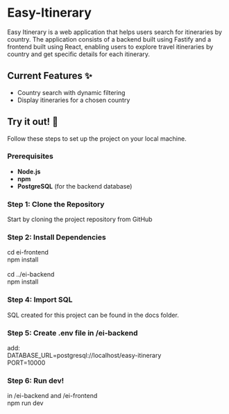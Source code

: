 # Easy-Itinerary

Easy Itinerary is a web application that helps users search for itineraries by country. The application consists of a backend built using Fastify and a frontend built using React, enabling users to explore travel itineraries by country and get specific details for each itinerary.

## Current Features ✨
- Country search with dynamic filtering
- Display itineraries for a chosen country

## Try it out! 🚀

Follow these steps to set up the project on your local machine.

### Prerequisites

- **Node.js**
- **npm** 
- **PostgreSQL** (for the backend database)

### Step 1: Clone the Repository

Start by cloning the project repository from GitHub

### Step 2: Install Dependencies

cd ei-frontend <br/>
npm install
<br/>
<br/>
cd ../ei-backend <br/>
npm install
<br/>
### Step 4: Import SQL

SQL created for this project can be found in the docs folder.

### Step 5: Create .env file in /ei-backend
add: <br/>
DATABASE_URL=postgresql://localhost/easy-itinerary <br/>
PORT=10000

### Step 6: Run dev!
in /ei-backend and /ei-frontend <br/>
npm run dev
